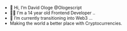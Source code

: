 - 👋 Hi, I’m David Ologe @Ologescript
- 👨‍💻 I'm a 14 year old Frontend Developer ..
- 🔗 I’m currently transitioning into Web3 ...
- Making the world a better place with Cryptocurrencies.



<!---
OlogeX/OlogeX is a ✨ special ✨ repository because its `README.md` (this file) appears on your GitHub profile.
You can click the Preview link to take a look at your changes.
--->
